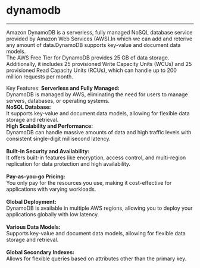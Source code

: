 # dynamodb
------------------------------------------------------------------------
Amazon DynamoDB is a serverless, fully managed NoSQL database service provided by Amazon Web Services (AWS).In which we can add and reterive any amount of data.DynamoDB supports key-value and document data models.<br>
The AWS Free Tier for DynamoDB provides 25 GB of data storage. Additionally, it includes 25 provisioned Write Capacity Units (WCUs) and 25 provisioned Read Capacity Units (RCUs), which can handle up to 200 million requests per month.

Key Features:
**Serverless and Fully Managed:** <br/>
DynamoDB is managed by AWS, eliminating the need for users to manage servers, databases, or operating systems.<br/> 
**NoSQL Database:** <br/>
It supports key-value and document data models, allowing for flexible data storage and retrieval. <br/> 
**High Scalability and Performance:** <br/>
DynamoDB can handle massive amounts of data and high traffic levels with consistent single-digit millisecond latency.<br/>  
**Built-in Security and Availability:** <br/> 
It offers built-in features like encryption, access control, and multi-region replication for data protection and high availability.<br/>  
**Pay-as-you-go Pricing:** <br/>
You only pay for the resources you use, making it cost-effective for applications with varying workloads.<br/>  
**Global Deployment:** <br/>
DynamoDB is available in multiple AWS regions, allowing you to deploy your applications globally with low latency.<br/>  
**Various Data Models:** <br/> 
Supports key-value and document data models, allowing for flexible data storage and retrieval.<br/>  
**Global Secondary Indexes:**  
Allows for flexible queries based on attributes other than the primary key.<br/>  

